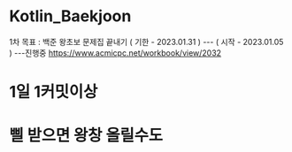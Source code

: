 # Kotlin_Baekjoon

1차 목표 : 백준 왕초보 문제집 끝내기 ( 기한 - 2023.01.31 ) --- ( 시작 - 2023.01.05 ) ---진행중
  https://www.acmicpc.net/workbook/view/2032 

# 1일 1커밋이상 
# 삘 받으면 왕창 올릴수도
